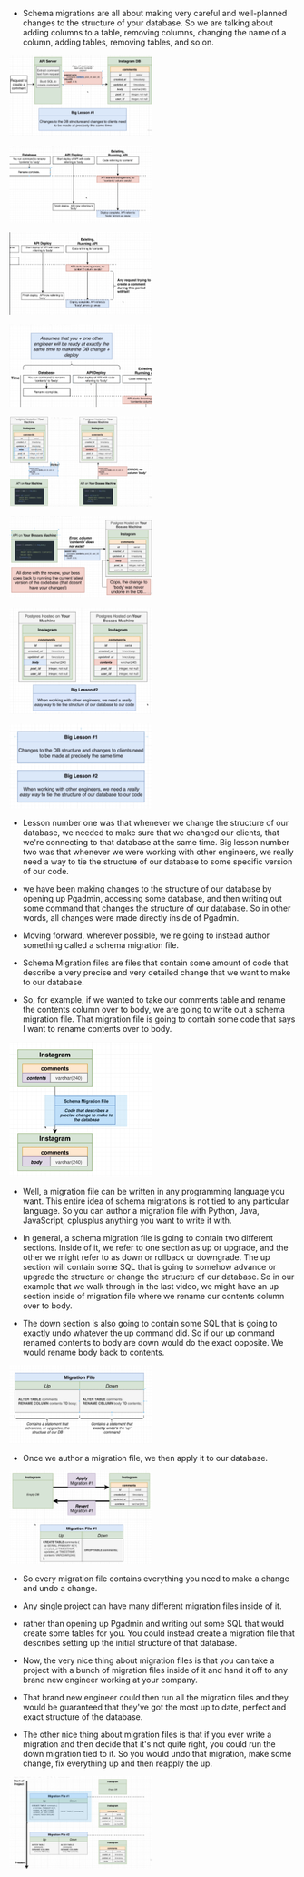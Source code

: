 - Schema migrations are all about making very careful and well-planned changes to the structure of your database. So we are talking about adding columns to a table, removing columns, changing the name of a column, adding tables, removing tables, and so on.

[<img src="./pictures/migration_issues_01.png" width="50%"/>](./pictures/migration_issues_01.png)

[<img src="./pictures/migration_issues_02.png" width="50%"/>](./pictures/migration_issues_02.png)

[<img src="./pictures/migration_issues_03.png" width="50%"/>](./pictures/migration_issues_03.png)

[<img src="./pictures/migration_issues_04.png" width="50%"/>](./pictures/migration_issues_04.png)

[<img src="./pictures/migration_issues_05.png" width="50%"/>](./pictures/migration_issues_05.png)

[<img src="./pictures/migration_issues_06.png" width="50%"/>](./pictures/migration_issues_06.png)

[<img src="./pictures/migration_issues_07.png" width="50%"/>](./pictures/migration_issues_07.png)

[<img src="./pictures/migration_issues_08.png" width="50%"/>](./pictures/migration_issues_08.png)

- Lesson number one was that whenever we change the structure of our database, we needed to make sure that we changed our clients, that we're connecting to that database at the same time. Big lesson number two was that whenever we were working with other engineers, we really need a way to tie the structure of our database to some specific version of our code.

-  we have been making changes to the structure of our database by opening up Pgadmin, accessing some database, and then writing out some command that changes the structure of our database. So in other words, all changes were made directly inside of Pgadmin.

- Moving forward, wherever possible, we're going to instead author something called a schema migration file.

- Schema Migration files are files that contain some amount of code that describe a very precise and very detailed change that we want to make to our database.

- So, for example, if we wanted to take our comments table and rename the contents column over to body, we are going to write out a schema migration file. That migration file is going to contain some code that says I want to rename contents over to body.

[<img src="./pictures/schema_migration_file.png" width="50%"/>](./pictures/schema_migration_file.png)

- Well, a migration file can be written in any programming language you want. This entire idea of schema migrations is not tied to any particular language. So you can author a migration file with Python, Java, JavaScript, cplusplus anything you want to write it with.

- In general, a schema migration file is going to contain two different sections. Inside of it, we refer to one section as up or upgrade, and the other we might refer to as down or rollback or downgrade. The up section will contain some SQL that is going to somehow advance or upgrade the structure or change the structure of our database. So in our example that we walk through in the last video, we might have an up section inside of migration file where we rename our contents column over to body.

- The down section is also going to contain some SQL that is going to exactly undo whatever the up command did. So if our up command renamed contents to body are down would do the exact opposite. We would rename body back to contents.

[<img src="./pictures/schema_migration_file_structure.png" width="50%"/>](./pictures/schema_migration_file_structure.png)

- Once we author a migration file, we then apply it to our database.

[<img src="./pictures/migration_file_apply.png" width="50%"/>](./pictures/migration_file_apply.png)

- So every migration file contains everything you need to make a change and undo a change.

- Any single project can have many different migration files inside of it.

- rather than opening up Pgadmin and writing out some SQL that would create some tables for you. You could instead create a migration file that describes setting up the initial structure of that database.

- Now, the very nice thing about migration files is that you can take a project with a bunch of migration files inside of it and hand it off to any brand new engineer working at your company.

- That brand new engineer could then run all the migration files and they would be guaranteed that they've got the most up to date, perfect and exact structure of the database.

- The other nice thing about migration files is that if you ever write a migration and then decide that it's not quite right, you could run the down migration tied to it. So you would undo that migration, make some change, fix everything up and then reapply the up.

[<img src="./pictures/migration_files_multiple.png" width="50%"/>](./pictures/migration_files_multiple.png)



